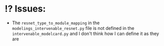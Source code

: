 # ⁉️ Issues:

* The `resnet_type_to_module_mapping` in the `modelings_intervenable_resnet.py` file is not defined in the `intervenable_modelcard.py` and I don't think how I can define it as they are 